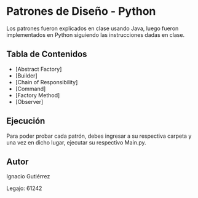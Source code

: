 # Patrones de Diseño - Python

Los patrones fueron explicados en clase usando Java, luego fueron implementados en Python siguiendo las instrucciones dadas en clase.

## Tabla de Contenidos

- [Abstract Factory]
- [Builder]
- [Chain of Responsibility]
- [Command]
- [Factory Method]
- [Observer]

## Ejecución

Para poder probar cada patrón, debes ingresar a su respectiva carpeta y una vez en dicho lugar, ejecutar su respectivo Main.py.

## Autor

Ignacio Gutiérrez

Legajo: 61242
